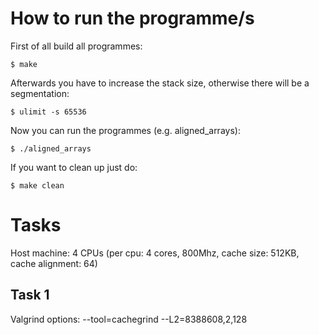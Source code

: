 How to run the programme/s
==========================

First of all build all programmes:

    $ make
    
Afterwards you have to increase the stack size, otherwise there will be a segmentation:

    $ ulimit -s 65536

Now you can run the programmes (e.g. aligned_arrays):
    
    $ ./aligned_arrays
    
If you want to clean up just do:

    $ make clean

Tasks
=====

Host machine: 4 CPUs (per cpu: 4 cores, 800Mhz, cache size: 512KB, cache alignment: 64)

Task 1
------

Valgrind options: --tool=cachegrind --L2=8388608,2,128

